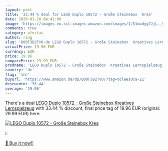 ```yaml
---
layout: post
title: '33.44 % deal for LEGO Duplo 10572 - Große Steinebox  Krea'
date: 2020-01-20 04:41:00
image: 'https://images-eu.ssl-images-amazon.com/images/I/51madyg7JjL._SL200_.jpg'
comments: true
category: ofertas
author: ring
slug: 'B00F3B2TVO-de LEGO Duplo 10572 - Große Steinebox  Kreatives Lernspielzeug'
actualPrice: 19.96 EUR
currency: EUR
price: 19.96
comparePrice: 29.99 EUR
prodname: 'LEGO Duplo 10572 - Große Steinebox  Kreatives Lernspielzeug'
country: 'de'
flag: '🇩🇪'
buyurl: 'https://www.amazon.de/dp/B00F3B2TVO/?tag=tolees0ca-21'
descuento: '33.44'
average: '19.96'
---
```


There's a deal [LEGO Duplo 10572 - Große Steinebox  Kreatives Lernspielzeug](https://www.amazon.de/dp/B00F3B2TVO/?tag=tolees0ca-21)  with  33.44 % discount, final price tag of  19.96 EUR (original: 29.99 EUR) here:

[![LEGO Duplo 10572 - Große Steinebox  Krea](https://images-eu.ssl-images-amazon.com/images/I/51madyg7JjL._SL200_.jpg)](https://www.amazon.de/dp/B00F3B2TVO/?tag=tolees0ca-21)

ℹ️:


[🛒 Buy it now!!](https://www.amazon.de/dp/B00F3B2TVO/?tag=tolees0ca-21)
